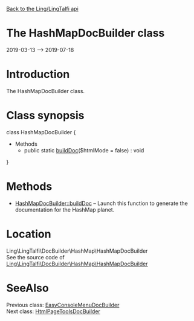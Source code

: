 [Back to the Ling/LingTalfi api](https://github.com/lingtalfi/LingTalfi/blob/master/doc/api/Ling/LingTalfi.md)



The HashMapDocBuilder class
================
2019-03-13 --> 2019-07-18






Introduction
============

The HashMapDocBuilder class.



Class synopsis
==============


class <span class="pl-k">HashMapDocBuilder</span>  {

- Methods
    - public static [buildDoc](https://github.com/lingtalfi/LingTalfi/blob/master/doc/api/Ling/LingTalfi/DocBuilder/HashMap/HashMapDocBuilder/buildDoc.md)($htmlMode = false) : void

}






Methods
==============

- [HashMapDocBuilder::buildDoc](https://github.com/lingtalfi/LingTalfi/blob/master/doc/api/Ling/LingTalfi/DocBuilder/HashMap/HashMapDocBuilder/buildDoc.md) &ndash; Launch this function to generate the documentation for the HashMap planet.





Location
=============
Ling\LingTalfi\DocBuilder\HashMap\HashMapDocBuilder<br>
See the source code of [Ling\LingTalfi\DocBuilder\HashMap\HashMapDocBuilder](https://github.com/lingtalfi/LingTalfi/blob/master/DocBuilder/HashMap/HashMapDocBuilder.php)



SeeAlso
==============
Previous class: [EasyConsoleMenuDocBuilder](https://github.com/lingtalfi/LingTalfi/blob/master/doc/api/Ling/LingTalfi/DocBuilder/EasyConsoleMenu/EasyConsoleMenuDocBuilder.md)<br>Next class: [HtmlPageToolsDocBuilder](https://github.com/lingtalfi/LingTalfi/blob/master/doc/api/Ling/LingTalfi/DocBuilder/HtmlPageTools/HtmlPageToolsDocBuilder.md)<br>
